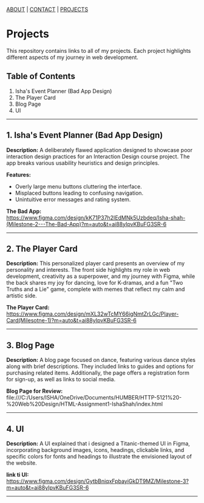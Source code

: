 [ABOUT](./index.md)  |  [CONTACT](./contact.md)  |  [PROJECTS](./project.md)


# Projects

This repository contains links to all of my projects. Each project highlights different aspects of my journey in web development.

## Table of Contents

1. Isha's Event Planner (Bad App Design)
2. The Player Card
3. Blog Page
4. UI
---

## 1. Isha's Event Planner (Bad App Design)

**Description:** A deliberately flawed application designed to showcase poor interaction design practices for an Interaction Design course project. The app breaks various usability heuristics and design principles.

**Features:**
- Overly large menu buttons cluttering the interface.
- Misplaced buttons leading to confusing navigation.
- Unintuitive error messages and rating system.

**The Bad App:** https://www.figma.com/design/kK71P37h2IEdMNk5Uzbdeq/Isha-shah-(Milestone-2---The-Bad-App)?m=auto&t=ai88yIpvKBuFG3SR-6

---

## 2. The Player Card

**Description:** This personalized player card presents an overview of my personality and interests. The front side highlights my role in web development, creativity as a superpower, and my journey with Figma, while the back shares my joy for dancing, love for K-dramas, and a fun "Two Truths and a Lie" game, complete with memes that reflect my calm and artistic side.

**The Player Card:** https://www.figma.com/design/mXL32wTcMY66igNmtZrLGc/Player-Card(Milesotne-1)?m=auto&t=ai88yIpvKBuFG3SR-6

---

## 3. Blog Page

**Description:** A blog page focused on dance, featuring various dance styles along with brief descriptions. They included links to guides and options for purchasing related items. Additionally, the page offers a registration form for sign-up, as well as links to social media.

**Blog Page for Review:** file:///C:/Users/ISHA/OneDrive/Documents/HUMBER/HTTP-5121%20-%20Web%20Design/HTML-Assignment1-IshaShah/index.html

---

## 4. UI

**Description:** A UI explained that i designed a Titanic-themed UI in Figma, incorporating background images, icons, headings, clickable links, and specific colors for fonts and headings to illustrate the envisioned layout of the website.

**link ti UI:** https://www.figma.com/design/GytbBniqxFpbayiGkDT9MZ/Milestone-3?m=auto&t=ai88yIpvKBuFG3SR-6

---

